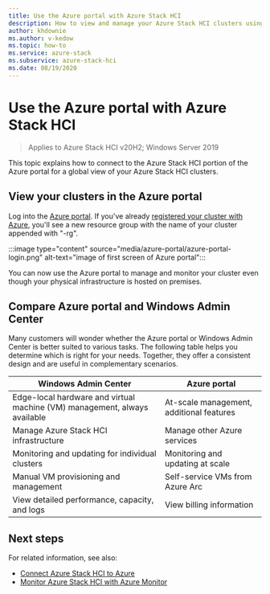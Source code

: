 ```yaml
---
title: Use the Azure portal with Azure Stack HCI
description: How to view and manage your Azure Stack HCI clusters using the Azure portal.
author: khdownie
ms.author: v-kedow
ms.topic: how-to
ms.service: azure-stack
ms.subservice: azure-stack-hci
ms.date: 08/19/2020
---
```


# Use the Azure portal with Azure Stack HCI

> Applies to Azure Stack HCI v20H2; Windows Server 2019

This topic explains how to connect to the Azure Stack HCI portion of the Azure portal for a global view of your Azure Stack HCI clusters.

## View your clusters in the Azure portal

Log into the [Azure portal](https://portal.azure.com). If you've already [registered your cluster with Azure](../deploy/register-with-azure.md), you'll see a new resource group with the name of your cluster appended with "-rg".

:::image type="content" source="media/azure-portal/azure-portal-login.png" alt-text="image of first screen of Azure portal":::

You can now use the Azure portal to manage and monitor your cluster even though your physical infrastructure is hosted on premises.

## Compare Azure portal and Windows Admin Center

Many customers will wonder whether the Azure portal or Windows Admin Center is better suited to various tasks. The following table helps you determine which is right for your needs. Together, they offer a consistent design and are useful in complementary scenarios.

| Windows Admin Center | Azure portal |
| --------------- | --------------- |
| Edge-local hardware and virtual machine (VM) management, always available | At-scale management, additional features |
| Manage Azure Stack HCI infrastructure | Manage other Azure services |
| Monitoring and updating for individual clusters | Monitoring and updating at scale |
| Manual VM provisioning and management | Self-service VMs from Azure Arc |
| View detailed performance, capacity, and logs | View billing information |

## Next steps

For related information, see also:

- [Connect Azure Stack HCI to Azure](../deploy/register-with-azure.md)
- [Monitor Azure Stack HCI with Azure Monitor](azure-monitor.md)
